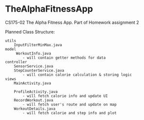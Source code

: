 # TheAlphaFitnessApp
CS175-02 The Alpha Fitness App. Part of Homework assignment 2

Planned Class Structure:

```
utils
	InputFilterMinMax.java
model
	 WorkoutInfo.java
		- will contain getter methods for data
controller
	SensorService.java
	StepCounterService.java
		- will contain calorie calculation & storing logic
views
	MainActivity.java

	ProfileActivity.java
		- will fetch calorie info and update UI
	RecordWorkout.java
		- will fetch user's route and update on map
	WorkoutDetails.java
		- will fetch calorie and step info and plot
```
